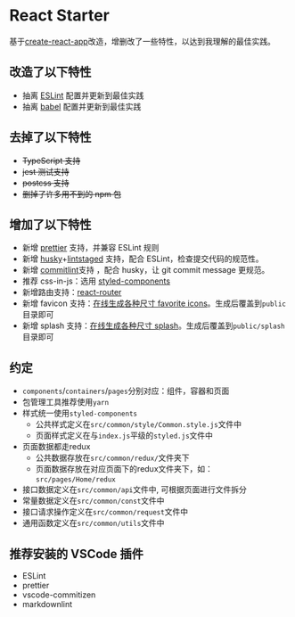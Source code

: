 # React Starter

基于[create-react-app](https://create-react-app.dev/)改造，增删改了一些特性，以达到我理解的最佳实践。

## 改造了以下特性

- 抽离 [ESLint](https://eslint.org/) 配置并更新到最佳实践
- 抽离 [babel](https://babeljs.io/) 配置并更新到最佳实践

## 去掉了以下特性

- ~~TypeScript 支持~~
- ~~jest 测试支持~~
- ~~postcss 支持~~
- ~~删掉了许多用不到的 npm 包~~

## 增加了以下特性

- 新增 [prettier](https://prettier.io/) 支持，并兼容 ESLint 规则
- 新增 [husky](https://github.com/typicode/husky)+[lintstaged](https://www.npmjs.com/package/lint-staged) 支持，配合 ESLint，检查提交代码的规范性。
- 新增 [commitlint](https://github.com/conventional-changelog/commitlint)支持 ，配合 husky，让 git commit message 更规范。
- 推荐 css-in-js：选用 [styled-components](https://www.styled-components.com/)
- 新增路由支持：[react-router](https://reacttraining.com/)
- 新增 favicon 支持：[在线生成各种尺寸 favorite icons](https://realfavicongenerator.net/)。生成后覆盖到`public`目录即可
- 新增 splash 支持：[在线生成各种尺寸 splash](https://appsco.pe/developer/splash-screens)。生成后覆盖到`public/splash`目录即可

## 约定

- `components`/`containers`/`pages`分别对应：组件，容器和页面
- 包管理工具推荐使用`yarn`
- 样式统一使用`styled-components`
  - 公共样式定义在`src/common/style/Common.style.js`文件中
  - 页面样式定义在与`index.js`平级的`styled.js`文件中
- 页面数据都走redux
  - 公共数据存放在`src/common/redux/`文件夹下
  - 页面数据存放在对应页面下的redux文件夹下，如：`src/pages/Home/redux`
- 接口数据定义在`src/common/api`文件中, 可根据页面进行文件拆分
- 常量数据定义在`src/common/const`文件中
- 接口请求操作定义在`src/common/request`文件中
- 通用函数定义在`src/common/utils`文件中

## 推荐安装的 VSCode 插件

- ESLint
- prettier
- vscode-commitizen
- markdownlint
